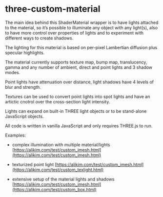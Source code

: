 # three-custom-material
The main idea behind this ShaderMaterial wrapper is to have lights attached to the material, so it’s possible to illuminate any object with any light(s), also to have more control over properties of lights and to experiment with different ways to create shadows.

The lighting for this material is based on per-pixel Lambertian diffusion plus specular highlights.

The material currently supports texture map, bump map, translucency, gamma and any number of ambient, direct and point lights and 3 shadow modes.

Point lights have attenuation over distance, light shadows have 4 levels of blur and strength.

Textures can be used to convert point lights into spot lights and have an artictic cnotrol over the cross-section light intensity.

Lights can expand on built-in THREE light objects or to be stand-alone JavaScript objects.

All code is written in vanilla JavaScript and only requires THREE.js to run.

Examples: 

* complex illumination with multiple material/lights [https://alikim.com/test/custom_imesh.html](https://alikim.com/test/custom_imesh.html)

* texturized point light [https://alikim.com/test/custom_imesh.html](https://alikim.com/test/custom_texlight.html)

* extensive setup of the material lights and shadows [https://alikim.com/test/custom_imesh.html](https://alikim.com/test/custom_box.html)


